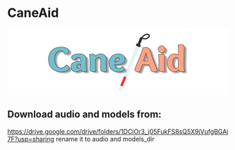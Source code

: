 # CaneAid
![alt text](https://github.com/Apoool/CaneAid/blob/master/image/CaneAid.png)

## Download audio and models from:
https://drive.google.com/drive/folders/1DCiOr3_j05FukFS8sQ5X9jVufgBGAj7F?usp=sharing
rename it to audio and models_dir
